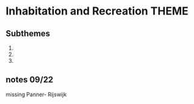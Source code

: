 # Inhabitation and Recreation THEME

## Subthemes

1. 
2. 
3. 

## notes 09/22
missing Panner- Rijswijk
